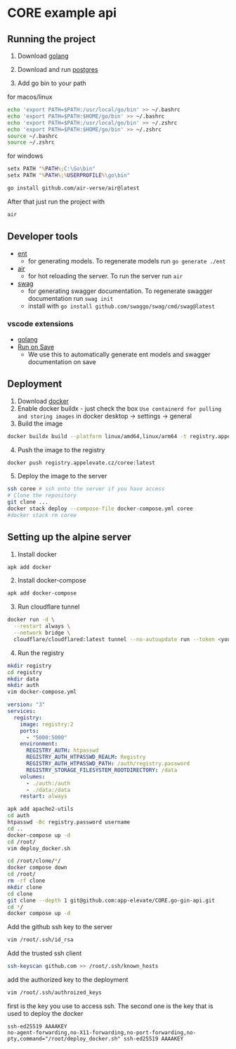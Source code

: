 # CORE example api

## Running the project

1. Download [golang](https://go.dev/dl/)

2. Download and run [postgres](https://postgresapp.com/downloads.html)

3. Add go bin to your path

for macos/linux

```bash
echo 'export PATH=$PATH:/usr/local/go/bin' >> ~/.bashrc
echo 'export PATH=$PATH:$HOME/go/bin' >> ~/.bashrc
echo 'export PATH=$PATH:/usr/local/go/bin' >> ~/.zshrc
echo 'export PATH=$PATH:$HOME/go/bin' >> ~/.zshrc
source ~/.bashrc
source ~/.zshrc
```

for windows

```cmd
setx PATH "%PATH%;C:\Go\bin"
setx PATH "%PATH%;%USERPROFILE%\go\bin"
```

```bash
go install github.com/air-verse/air@latest
```

After that just run the project with

```bash
air
```

## Developer tools

- [ent](https://entgo.io/docs/getting-started)
  - for generating models. To regenerate models run `go generate ./ent`
- [air](https://github.com/air-verse/air)
  - for hot reloading the server. To run the server run `air`
- [swag](https://github.com/swaggo/gin-swagger)
  - for generating swagger documentation. To regenerate swagger documentation run `swag init`
  - install with `go install github.com/swaggo/swag/cmd/swag@latest`

### vscode extensions

- [golang](https://marketplace.visualstudio.com/items?itemName=golang.go)
- [Run on Save](https://marketplace.visualstudio.com/items?itemName=emeraldwalk.RunOnSave)
  - We use this to automatically generate ent models and swagger documentation on save

## Deployment

1. Download [docker](https://docs.docker.com/get-docker/)
2. Enable docker buildx - just check the box `Use containerd for pulling and storing images` in docker desktop -> settings -> general
3. Build the image

```bash
docker buildx build --platform linux/amd64,linux/arm64 -t registry.appelevate.cz/coree:latest .
```

4. Push the image to the registry

```bash
docker push registry.appelevate.cz/coree:latest
```

5. Deploy the image to the server

```bash
ssh coree # ssh onto the server if you have access
# Clone the repository
git clone ...
docker stack deploy --compose-file docker-compose.yml coree
#docker stack rm coree
```

## Setting up the alpine server

1. Install docker

```bash
apk add docker
```

2. Install docker-compose

```bash
apk add docker-compose
```

3. Run cloudflare tunnel

```bash
docker run -d \
  --restart always \
  --network bridge \
  cloudflare/cloudflared:latest tunnel --no-autoupdate run --token <your-token-here>
```

4. Run the registry

```bash
mkdir registry
cd registry
mkdir data
mkdir auth
vim docker-compose.yml
```

```yaml
version: "3"
services:
  registry:
    image: registry:2
    ports:
      - "5000:5000"
    environment:
      REGISTRY_AUTH: htpasswd
      REGISTRY_AUTH_HTPASSWD_REALM: Registry
      REGISTRY_AUTH_HTPASSWD_PATH: /auth/registry.password
      REGISTRY_STORAGE_FILESYSTEM_ROOTDIRECTORY: /data
    volumes:
      - ./auth:/auth
      - ./data:/data
    restart: always
```

```bash
apk add apache2-utils
cd auth
htpasswd -Bc registry.password username
cd ..
docker-compose up -d
cd /root/
vim deploy_docker.sh
```

```bash
cd /root/clone/*/
docker compose down
cd /root/
rm -rf clone
mkdir clone
cd clone
git clone --depth 1 git@github.com:app-elevate/CORE.go-gin-api.git
cd */
docker compose up -d
```

Add the github ssh key to the server

```bash
vim /root/.ssh/id_rsa
```

Add the trusted ssh client

```bash
ssh-keyscan github.com >> /root/.ssh/known_hosts
```

add the authorized key to the deployment

```bash
vim /root/.ssh/authroized_keys
```

first is the key you use to access ssh. The second one is the key that is used to deploy the docker

```
ssh-ed25519 AAAAKEY
no-agent-forwarding,no-X11-forwarding,no-port-forwarding,no-pty,command="/root/deploy_docker.sh" ssh-ed25519 AAAAKEY
```
